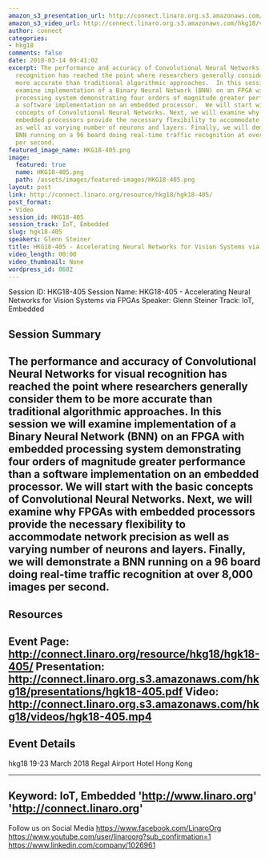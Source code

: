 ```yaml
---
amazon_s3_presentation_url: http://connect.linaro.org.s3.amazonaws.com/hkg18/presentations/hgk18-405.pdf
amazon_s3_video_url: http://connect.linaro.org.s3.amazonaws.com/hkg18/videos/hgk18-405.mp4
author: connect
categories:
- hkg18
comments: false
date: 2018-03-14 09:41:02
excerpt: The performance and accuracy of Convolutional Neural Networks for visual
  recognition has reached the point where researchers generally consider them to be
  more accurate than traditional algorithmic approaches.  In this session we will
  examine implementation of a Binary Neural Network (BNN) on an FPGA with embedded
  processing system demonstrating four orders of magnitude greater performance than
  a software implementation on an embedded processor.  We will start with the basic
  concepts of Convolutional Neural Networks. Next, we will examine why FPGAs with
  embedded processors provide the necessary flexibility to accommodate network precision
  as well as varying number of neurons and layers. Finally, we will demonstrate a
  BNN running on a 96 board doing real-time traffic recognition at over 8,000 images
  per second.
featured_image_name: HKG18-405.png
image:
  featured: true
  name: HKG18-405.png
  path: /assets/images/featured-images/HKG18-405.png
layout: post
link: http://connect.linaro.org/resource/hkg18/hgk18-405/
post_format:
- Video
session_id: HKG18-405
session_track: IoT, Embedded
slug: hgk18-405
speakers: Glenn Steiner
title: HKG18-405 - Accelerating Neural Networks for Vision Systems via FPGAs
video_length: 00:00
video_thumbnail: None
wordpress_id: 8682
---
```


Session ID: HKG18-405
Session Name: HKG18-405 - Accelerating Neural Networks for Vision Systems via FPGAs
Speaker: Glenn Steiner
Track: IoT, Embedded


## Session Summary
The performance and accuracy of Convolutional Neural Networks for visual recognition has reached the point where researchers generally consider them to be more accurate than traditional algorithmic approaches.  In this session we will examine implementation of a Binary Neural Network (BNN) on an FPGA with embedded processing system demonstrating four orders of magnitude greater performance than a software implementation on an embedded processor.  We will start with the basic concepts of Convolutional Neural Networks. Next, we will examine why FPGAs with embedded processors provide the necessary flexibility to accommodate network precision as well as varying number of neurons and layers. Finally, we will demonstrate a BNN running on a 96 board doing real-time traffic recognition at over 8,000 images per second. 
---------------------------------------------------
## Resources
Event Page: http://connect.linaro.org/resource/hkg18/hgk18-405/
Presentation: http://connect.linaro.org.s3.amazonaws.com/hkg18/presentations/hgk18-405.pdf
Video: http://connect.linaro.org.s3.amazonaws.com/hkg18/videos/hgk18-405.mp4
 ---------------------------------------------------
## Event Details
hkg18
19-23 March 2018 
Regal Airport Hotel Hong Kong

---------------------------------------------------
Keyword: IoT, Embedded
'http://www.linaro.org'
'http://connect.linaro.org'
---------------------------------------------------
Follow us on Social Media
https://www.facebook.com/LinaroOrg
https://www.youtube.com/user/linaroorg?sub_confirmation=1
https://www.linkedin.com/company/1026961